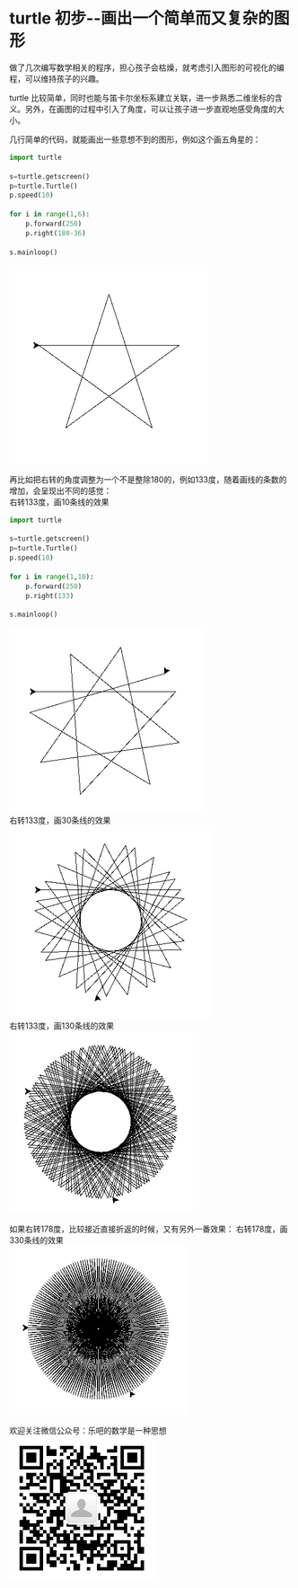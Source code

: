 # turtle 初步--画出一个简单而又复杂的图形



做了几次编写数学相关的程序，担心孩子会枯燥，就考虑引入图形的可视化的编程，可以维持孩子的兴趣。



turtle 比较简单，同时也能与笛卡尔坐标系建立关联，进一步熟悉二维坐标的含义。另外，在画图的过程中引入了角度，可以让孩子进一步直观地感受角度的大小。



几行简单的代码，就能画出一些意想不到的图形，例如这个画五角星的：

```python
import turtle

s=turtle.getscreen()
p=turtle.Turtle()
p.speed(10)

for i in range(1,6):
    p.forward(250)
    p.right(180-36)

s.mainloop()
```
![five_angles](/python_teaching/A0060_turtle_01_simple_drawing/36_6.png)

再比如把右转的角度调整为一个不是整除180的，例如133度，随着画线的条数的增加，会呈现出不同的感觉：  
右转133度，画10条线的效果  
```python
import turtle

s=turtle.getscreen()
p=turtle.Turtle()
p.speed(10)

for i in range(1,10):
    p.forward(250)
    p.right(133)

s.mainloop()
```
![five_angles](/python_teaching/A0060_turtle_01_simple_drawing/133_10.png)  
右转133度，画30条线的效果  
![five_angles](/python_teaching/A0060_turtle_01_simple_drawing/133_30.png)  
右转133度，画130条线的效果  
![five_angles](/python_teaching/A0060_turtle_01_simple_drawing/133_130.png)  

如果右转178度，比较接近直接折返的时候，又有另外一番效果：
右转178度，画330条线的效果  
![five_angles](/python_teaching/A0060_turtle_01_simple_drawing/178_330.png)  







欢迎关注微信公众号：乐吧的数学是一种思想  
![qr code](/python_teaching/qrcode.jpg)

